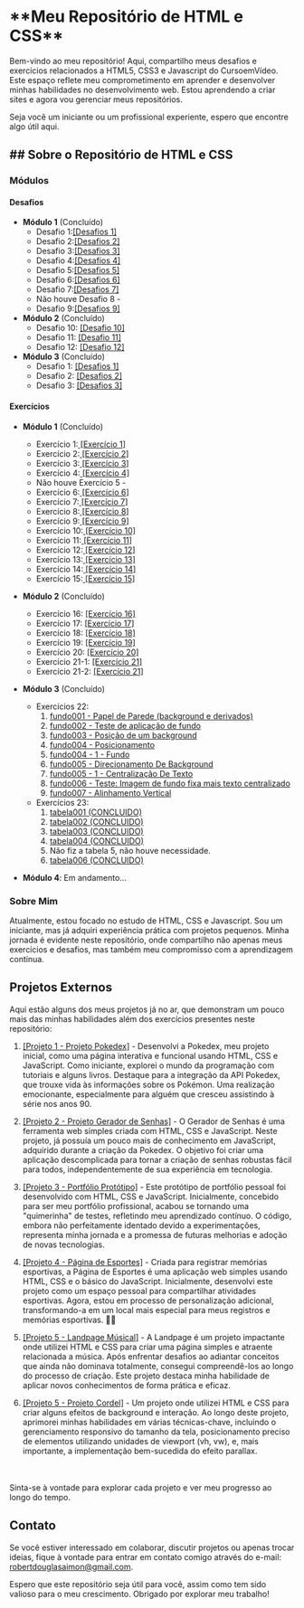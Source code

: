 <h1>**Meu Repositório de HTML e CSS**</h1>
 
<p>Bem-vindo ao meu repositório! Aqui, compartilho meus desafios e exercícios relacionados a HTML5, CSS3 e Javascript do CursoemVídeo. Este espaço reflete meu comprometimento em aprender e desenvolver minhas habilidades no desenvolvimento web. Estou aprendendo a criar sites e agora vou gerenciar meus repositórios.</p>

<p>Seja você um iniciante ou um profissional experiente, espero que encontre algo útil aqui.</p> 

<h2>## Sobre o Repositório de HTML e CSS</h2>

### Módulos

#### Desafios
- **Módulo 1** (Concluído)
  - Desafio 1:<a href="https://robertdouglasaimon.github.io/html-css/desafios/modulo-01 CONCLUIDO/d001  CONCLUIDO/index" target="_blank">[Desafios 1]</a>
  - Desafio 2:<a href="https://robertdouglasaimon.github.io/html-css/desafios/modulo-01 CONCLUIDO/d002  CONCLUIDO/index" target="_blank">[Desafios 2]</a>
  - Desafio 3:<a href="https://robertdouglasaimon.github.io/html-css/desafios/modulo-01 CONCLUIDO/d003 CONCLUIDO/index" target="_blank">[Desafios 3]</a>
  - Desafio 4:<a href="https://robertdouglasaimon.github.io/html-css/desafios/modulo-01 CONCLUIDO/d004  CONCLUIDO/index" target="_blank">[Desafios 4]</a>
  - Desafio 5:<a href="https://github.com/robertdouglasaimon/html-css/tree/main/desafios/modulo-01%20CONCLUIDO/d005%20%20CONCLUIDO" target="_blank">[Desafios 5]</a>
  - Desafio 6:<a href="https://robertdouglasaimon.github.io/html-css/desafios/modulo-01 CONCLUIDO/d006  CONCLUIDO/Desafio-tags (CONCLUIDO)/index" target="_blank">[Desafios 6]</a>
  - Desafio 7:<a href="https://github.com/robertdouglasaimon/html-css/tree/main/desafios/modulo-01%20CONCLUIDO/d007%20%20CONCLUIDO/imagens" target="_blank">[Desafios 7]</a>
  - Não houve Desafio 8 -
  - Desafio 9:<a href="https://robertdouglasaimon.github.io/html-css/desafios/modulo-01 CONCLUIDO/d009 CONCLUIDO/SO ABRIR O INDEX (CONCLUIDO)" target="_blank">[Desafios 9]</a>
- **Módulo 2** (Concluído)
  - Desafio 10: <a href="https://robertdouglasaimon.github.io/html-css/desafios/modulo-02/d010%20CONCLUIDO/DESAFIO%2010%20(CONCLUIDO)/projeto-android/index" target="_blank">[Desafio 10]</a> 
  - Desafio 11: <a href="https://robertdouglasaimon.github.io/html-css/desafios/modulo-02/d011 CONCLUIDO">[Desafio 11]</a>
  - Desafio 12: <a href="https://robertdouglasaimon.github.io/PROJETO-CORDEL/">[Desafio 12]</a>
- **Módulo 3** (Concluído)
  - Desafio 1: <a href="https://robertdouglasaimon.github.io/html-css/desafios/modulo-03 CONCLUIDO/d013 - modulo03/d013-01 (CONCLUIDO).html" target="_blank">[Desafios 1]</a>
  - Desafio 2: <a href="https://robertdouglasaimon.github.io/html-css/desafios/modulo-03 CONCLUIDO/d013 - modulo03/d013-02 (CONCLUIDO).html" target="_blank">[Desafios 2]</a>
  - Desafio 3: <a href="https://robertdouglasaimon.github.io/html-css/desafios/modulo-03 CONCLUIDO/d013 - modulo03/d013-03 (CONCLUIDO).html" target="_blank">[Desafios 3]</a>

#### Exercícios
- **Módulo 1** (Concluído)
  - Exercício 1:<a href="https://robertdouglasaimon.github.io/html-css/exercicios/modulo-01 (CONCLUIDO)/ex001/index" target="_blank"> [Exercício 1]</a>
  - Exercício 2:<a href="https://robertdouglasaimon.github.io/html-css/exercicios/modulo-01 (CONCLUIDO)/ex002/index" target="_blank"> [Exercício 2]</a>
  - Exercício 3:<a href="https://robertdouglasaimon.github.io/html-css/exercicios/modulo-01 (CONCLUIDO)/ex003/index" target="_blank"> [Exercício 3]</a>
  - Exercício 4:<a href="https://robertdouglasaimon.github.io/html-css/exercicios/modulo-01 (CONCLUIDO)/ex004/index" target="_blank"> [Exercício 4]</a>
   - Não houve Exercício 5 -
  - Exercício 6:<a href="https://robertdouglasaimon.github.io/html-css/exercicios/modulo-01 (CONCLUIDO)/ex006/index" target="_blank"> [Exercício 6]</a>
  - Exercício 7:<a href="https://robertdouglasaimon.github.io/html-css/exercicios/modulo-01 (CONCLUIDO)/ex007/index" target="_blank"> [Exercício 7]</a>
  - Exercício 8:<a href="https://robertdouglasaimon.github.io/html-css/exercicios/modulo-01 (CONCLUIDO)/ex008/index" target="_blank"> [Exercício 8]</a>
  - Exercício 9:<a href="https://robertdouglasaimon.github.io/html-css/exercicios/modulo-01 (CONCLUIDO)/ex009/index" target="_blank"> [Exercício 9]</a>
  - Exercício 10:<a href="https://robertdouglasaimon.github.io/html-css/exercicios/modulo-01 (CONCLUIDO)/ex010/index" target="_blank"> [Exercício 10]</a>
  - Exercício 11:<a href="https://robertdouglasaimon.github.io/html-css/exercicios/modulo-01 (CONCLUIDO)/ex011/index" target="_blank"> [Exercício 11]</a>
  - Exercício 12:<a href="https://robertdouglasaimon.github.io/html-css/exercicios/modulo-01 (CONCLUIDO)/ex012/index" target="_blank"> [Exercício 12]</a>
  - Exercício 13:<a href="https://robertdouglasaimon.github.io/html-css/exercicios/modulo-01 (CONCLUIDO)/ex013/index" target="_blank"> [Exercício 13]</a>
  - Exercício 14:<a href="https://robertdouglasaimon.github.io/html-css/exercicios/modulo-01 (CONCLUIDO)/ex014/index" target="_blank"> [Exercício 14]</a>
  - Exercício 15:<a href="https://robertdouglasaimon.github.io/html-css/exercicios/modulo-01 (CONCLUIDO)/ex015/index" target="_blank"> [Exercício 15]</a>
- **Módulo 2** (Concluído)
  - Exercício 16: <a href="https://robertdouglasaimon.github.io/html-css/exercicios/modulo-02 (CONCLUIDO)/ex016" target="_blank">[Exercício 16]</a>
  - Exercício 17: <a href="https://robertdouglasaimon.github.io/html-css/exercicios/modulo-02 (CONCLUIDO)/ex017" target="_blank">[Exercício 17]</a>
  - Exercício 18: <a href="https://robertdouglasaimon.github.io/html-css/exercicios/modulo-02 (CONCLUIDO)/ex018/index" target="_blank">[Exercício 18]</a>
  - Exercício 19: <a href="https://robertdouglasaimon.github.io/html-css/exercicios/modulo-02 (CONCLUIDO)/ex019/index" target="_blank">[Exercício 19]</a>
  - Exercício 20: <a href="https://robertdouglasaimon.github.io/html-css/exercicios/modulo-02 (CONCLUIDO)/ex020/index" target="_blank">[Exercício 20]</a>
  - Exercício 21-1: <a href="https://robertdouglasaimon.github.io/html-css/exercicios/modulo-02 (CONCLUIDO)/ex021/caixa01" target="_blank">[Exercício 21]</a>
   - Exercício 21-2: <a href="https://robertdouglasaimon.github.io/html-css/exercicios/modulo-02 (CONCLUIDO)/ex021/caixa02" target="_blank">[Exercício 21]</a>
- **Módulo 3** (Concluído) <br>
  - Exercícios 22:
    <ol>
      <li><a href="https://robertdouglasaimon.github.io/html-css/exercicios/modulo-03 (CONCLUIDO)/ex022/fundo001%20(CONCLUIDO).html" target="_blank">fundo001 - Papel de Parede (background e derivados)</a></li>
      <li><a href="https://robertdouglasaimon.github.io/html-css/exercicios/modulo-03 (CONCLUIDO)/ex022/fundo002 -  (CONCLUIDO).html" target="_blank">fundo002 - Teste de aplicação de fundo</a></li>
      <li><a href="https://robertdouglasaimon.github.io/html-css/exercicios/modulo-03 (CONCLUIDO)/ex022/fundo003 -  (CONCLUIDO).html" target="_blank">fundo003 - Posição de um background</a></li>
      <li><a href="https://robertdouglasaimon.github.io/html-css/exercicios/modulo-03 (CONCLUIDO)/ex022/fundo004 -  (CONCLUIDO).html" target="_blank">fundo004 - Posicionamento</a></li>
      <li><a href="https://robertdouglasaimon.github.io/html-css/exercicios/modulo-03 (CONCLUIDO)/ex022/fundo004 - 1 (CONCLUIDO).html" target="_blank">fundo004 - 1 - Fundo</a></li>
      <li><a href="https://robertdouglasaimon.github.io/html-css/exercicios/modulo-03 (CONCLUIDO)/ex022/fundo005 -  (CONCLUIDO).html" target="_blank">fundo005 - Direcionamento De Background</a></li>
      <li><a href="https://robertdouglasaimon.github.io/html-css/exercicios/mmodulo-03 (CONCLUIDO)/ex022/fundo005 - 1 (CONCLUIDO).html" target="_blank">fundo005 - 1 - Centralização De Texto</a></li>
      <li><a href="https://robertdouglasaimon.github.io/html-css/exercicios/modulo-03 (CONCLUIDO)/ex022/fundo006 - (CONCLUIDO).html" target="_blank">fundo006 - Teste: Imagem de fundo fixa mais texto centralizado</a></li>
      <li><a href="https://robertdouglasaimon.github.io/html-css/exercicios/modulo-03 (CONCLUIDO)/ex022/fundo007 - (CONCLUIDO).html" target="_blank">fundo007 - Alinhamento Vertical</a></li>
    </ol>
  - Exercícios 23:
    <ol>
      <li><a href="https://robertdouglasaimon.github.io/html-css/exercicios/modulo-03 (CONCLUIDO)/ex023/tabela001 (CONCLUIDO).html" target="_blank">tabela001 (CONCLUIDO)</a></li>
      <li><a href="https://robertdouglasaimon.github.io/html-css/exercicios/modulo-03 (CONCLUIDO)/ex023/tabela002 (CONCLUIDO).html" target="_blank">tabela002 (CONCLUIDO)</a></li>
      <li><a href="https://robertdouglasaimon.github.io/html-css/exercicios/modulo-03 (CONCLUIDO)/ex023/tabela003 (CONCLUIDO).html" target="_blank">tabela003 (CONCLUIDO)</a></li>
      <li><a href="https://robertdouglasaimon.github.io/html-css/exercicios/modulo-03 (CONCLUIDO)/ex023/tabela004 (CONCLUIDO).html" target="_blank">tabela004 (CONCLUIDO)</a></li>
      <li>Não fiz a tabela 5, não houve necessidade.</li>
      <li><a href="https://robertdouglasaimon.github.io/html-css/exercicios/modulo-03 (CONCLUIDO)/ex023/tabela006 (CONCLUIDO).html" target="_blank">tabela006 (CONCLUIDO)</a></li>
    </ol>



- **Módulo 4**: Em andamento...

### Sobre Mim

Atualmente, estou focado no estudo de HTML, CSS e Javascript. Sou um iniciante, mas já adquiri experiência prática com projetos pequenos. Minha jornada é evidente neste repositório, onde compartilho não apenas meus exercícios e desafios, mas também meu compromisso com a aprendizagem contínua.

## Projetos Externos

Aqui estão alguns dos meus projetos já no ar, que demonstram um pouco mais das minhas habilidades além dos exercícios presentes neste repositório:

1. <a href="https://robertdouglasaimon.github.io/PROJETO-POKEDEX/" target="_blank">[Projeto 1 - Projeto Pokedex]</a> - Desenvolvi a Pokedex, meu projeto inicial, como uma página interativa e funcional usando HTML, CSS e JavaScript. Como iniciante, explorei o mundo da programação com tutoriais e alguns livros. Destaque para a integração da API Pokedex, que trouxe vida às informações sobre os Pokémon. Uma realização emocionante, especialmente para alguém que cresceu assistindo à série nos anos 90.

2. <a href="https://robertdouglasaimon.github.io/PROJETO-GERADOR-DE-SENHAS/" target="_blank">[Projeto 2 - Projeto Gerador de Senhas]</a> - O Gerador de Senhas é uma ferramenta web simples criada com HTML, CSS e JavaScript. Neste projeto, já possuía um pouco mais de conhecimento em JavaScript, adquirido durante a criação da Pokedex. O objetivo foi criar uma aplicação descomplicada para tornar a criação de senhas robustas fácil para todos, independentemente de sua experiência em tecnologia.

3. <a href="https://robertdouglasaimon.github.io/PROJETO-PRIMEIRO-SITE/index.html" target="_blank">[Projeto 3 - Portfólio Protótipo]</a> - Este protótipo de portfólio pessoal foi desenvolvido com HTML, CSS e JavaScript. Inicialmente, concebido para ser meu portfólio profissional, acabou se tornando uma "quimerinha" de testes, refletindo meu aprendizado contínuo. O código, embora não perfeitamente identado devido a experimentações, representa minha jornada e a promessa de futuras melhorias e adoção de novas tecnologias.

4. <a href="https://robertdouglasaimon.github.io/PROJETO-BLOG-PESSOAL/" target="_blank">[Projeto 4 - Página de Esportes]</a> - Criada para registrar memórias esportivas, a Página de Esportes é uma aplicação web simples usando HTML, CSS e o básico do JavaScript. Inicialmente, desenvolvi este projeto como um espaço pessoal para compartilhar atividades esportivas. Agora, estou em processo de personalização adicional, transformando-a em um local mais especial para meus registros e memórias esportivas. 🚴‍♀️

5. <a href="https://robertdouglasaimon.github.io/PROJETO-LANDING-PAGE/" target="_blank">[Projeto 5 - Landpage Músical]</a> - A Landpage é um projeto impactante onde utilizei HTML e CSS para criar uma página simples e atraente relacionada a música. Após enfrentar desafios ao adiantar conceitos que ainda não dominava totalmente, consegui compreendê-los ao longo do processo de criação. Este projeto destaca minha habilidade de aplicar novos conhecimentos de forma prática e eficaz.

6. <a href="https://robertdouglasaimon.github.io/PROJETO-CORDEL/">[Projeto 5 - Projeto Cordel]</a> - Um projeto onde utilizei HTML e CSS para criar alguns efeitos de background e interação. Ao longo deste projeto, aprimorei minhas habilidades em várias técnicas-chave, incluindo o gerenciamento responsivo do tamanho da tela, posicionamento preciso de elementos utilizando unidades de viewport (vh, vw), e, mais importante, a implementação bem-sucedida do efeito parallax.
<br>
<br>
Sinta-se à vontade para explorar cada projeto e ver meu progresso ao longo do tempo.

## Contato

Se você estiver interessado em colaborar, discutir projetos ou apenas trocar ideias, fique à vontade para entrar em contato comigo através do e-mail: <a href="https://mail.google.com/mail/u/0/#inbox?compose=GTvVlcSGLdqHLVzMnLRjdrLVtSdqsfmSSGFmLcrrrXSkRGjMFzKXrJWNjnJNwPRRjXDtqsdJCbhQW" target="_blank">robertdouglasaimon@gmail.com</a>.

Espero que este repositório seja útil para você, assim como tem sido valioso para o meu crescimento. Obrigado por explorar meu trabalho!
